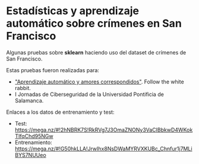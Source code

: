 # Estadísticas y aprendizaje automático sobre crímenes en San Francisco

Algunas pruebas sobre **sklearn** haciendo uso del dataset de crímenes de San Francisco.

Estas pruebas fueron realizadas para:

- ["Aprendizaje automático y amores correspondidos"](https://fwhibbit.es/aprendizaje-automatico-y-amores-correspondidos). Follow the white rabbit.
- I Jornadas de Ciberseguridad de la Universidad Pontificia de Salamanca.

Enlaces a los datos de entrenamiento y test:

- Test: https://mega.nz/#!2hNBRK7S!RkRVg7J3OmaZNONy3VaCIBbkwD4WKokTIfqChd95NGw
- Entrenamiento: https://mega.nz/#!G50hkLLA!JrwIhx8NsDWaMYRVXKUBc_Chnfur1j7MLiBYS7NUUeo